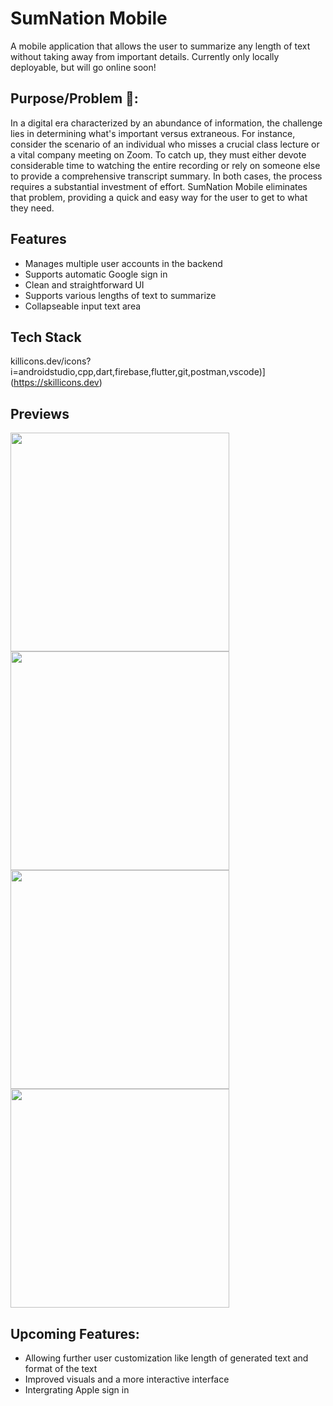 
# SumNation Mobile

A mobile application that allows the user to summarize any length of text without taking away from important details. Currently only locally deployable, but will go online soon!


## Purpose/Problem 🤔:
In a digital era characterized by an abundance of information, the challenge lies in determining what's important versus extraneous. For instance, consider the scenario of an individual who misses a crucial class lecture or a vital company meeting on Zoom. To catch up, they must either devote considerable time to watching the entire recording or rely on someone else to provide a comprehensive transcript summary. In both cases, the process requires a substantial investment of effort. SumNation Mobile eliminates that problem, providing a quick and easy way for the user to get to what they need.


## Features

- Manages multiple user accounts in the backend
- Supports automatic Google sign in
- Clean and straightforward UI
- Supports various lengths of text to summarize
- Collapseable input text area

## Tech Stack
killicons.dev/icons?i=androidstudio,cpp,dart,firebase,flutter,git,postman,vscode)](https://skillicons.dev)

## Previews

<img src="https://github.com/xai9440/SumNationMobile/assets/110495700/1facca27-abce-4fd6-999b-6f6edd20e647" width="350">
<img src="https://github.com/xai9440/SumNationMobile/assets/110495700/02d078e4-6e65-4471-97fe-a4d5fca296bb" width="350">
<img src="https://github.com/xai9440/SumNationMobile/assets/110495700/b957425c-30d5-4495-9b02-4f3c28a04ab3" width="350">
<img src="https://github.com/xai9440/SumNationMobile/assets/110495700/42299030-9591-4bc6-b498-474ac8b7d9a7" width="350">



## Upcoming Features:
- Allowing further user customization like length of generated text and format of the text
- Improved visuals and a more interactive interface
- Intergrating Apple sign in


